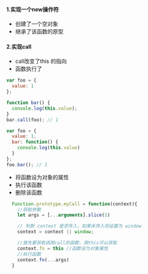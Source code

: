 #### 1.实现一个new操作符
- 创建了一个空对象
- 继承了该函数的原型




#### 2.实现call
- call改变了this 的指向
- 函数执行了

```javascript
var foo = {
  value: 1
};

function bar() {
  console.log(this.value);
}
bar.call(foo); // 1
```
<!-- 第一步模拟 -->
```javascript
var foo = {
  value: 1,
  bar: function() {
    console.log(this.value)
  }
};
foo.bar(); // 1
```
- 将函数设为对象的属性
- 执行该函数
- 删除该函数

```javascript
  Function.prototype.myCall = function(context){
    //获取参数
    let args = [...arguments].slice(1)

    // 判断 context 是否传入，如果未传入则设置为 window
    context = context || window;

    //首先要获取调用call的函数，用this可以获取
    context.fn = this //函数设为对象属性
    //执行函数
    context.fn(...args)
  }


```